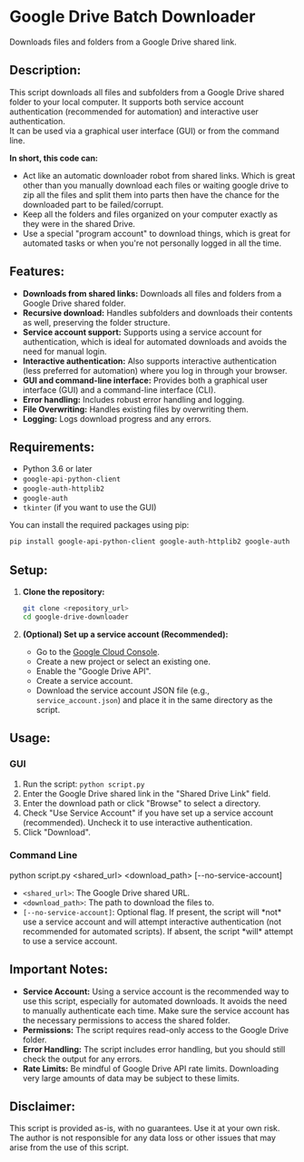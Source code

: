 # Google Drive Batch Downloader

Downloads files and folders from a Google Drive shared link.

## Description:

This script downloads all files and subfolders from a Google Drive shared folder to your local computer.  It supports both service account authentication (recommended for automation) and interactive user authentication.  
It can be used via a graphical user interface (GUI) or from the command line.

**In short, this code can:**

* Act like an automatic downloader robot from shared links. Which is great other than you manually download each files or waiting google drive to zip all the files and split them into parts then have the chance for the downloaded part to be failed/corrupt.
* Keep all the folders and files organized on your computer exactly as they were in the shared Drive.
* Use a special "program account" to download things, which is great for automated tasks or when you're not personally logged in all the time.

## Features:

* **Downloads from shared links:** Downloads all files and folders from a Google Drive shared folder.
* **Recursive download:** Handles subfolders and downloads their contents as well, preserving the folder structure.
* **Service account support:** Supports using a service account for authentication, which is ideal for automated downloads and avoids the need for manual login.
* **Interactive authentication:** Also supports interactive authentication (less preferred for automation) where you log in through your browser.
* **GUI and command-line interface:** Provides both a graphical user interface (GUI) and a command-line interface (CLI).
* **Error handling:** Includes robust error handling and logging.
* **File Overwriting:** Handles existing files by overwriting them.
* **Logging:** Logs download progress and any errors.

## Requirements:

* Python 3.6 or later
* `google-api-python-client`
* `google-auth-httplib2`
* `google-auth`
* `tkinter` (if you want to use the GUI)

You can install the required packages using pip:

```bash
pip install google-api-python-client google-auth-httplib2 google-auth
```

## Setup:

1.  **Clone the repository:**

    ```bash
    git clone <repository_url>
    cd google-drive-downloader
    ```

2.  **(Optional) Set up a service account (Recommended):**

    * Go to the [Google Cloud Console](https://console.cloud.google.com/).
    * Create a new project or select an existing one.
    * Enable the "Google Drive API".
    * Create a service account.
    * Download the service account JSON file (e.g., `service_account.json`) and place it in the same directory as the script.

## Usage:

### GUI

1.  Run the script: `python script.py`
2.  Enter the Google Drive shared link in the "Shared Drive Link" field.
3.  Enter the download path or click "Browse" to select a directory.
4.  Check "Use Service Account" if you have set up a service account (recommended). Uncheck it to use interactive authentication.
5.  Click "Download".

### Command Line

python script.py <shared_url> <download_path> [--no-service-account]
* `<shared_url>`: The Google Drive shared URL.
* `<download_path>`: The path to download the files to.
* `[--no-service-account]`: Optional flag. If present, the script will \*not\* use a service account and will attempt interactive authentication (not recommended for automated scripts). If absent, the script \*will\* attempt to use a service account.

## Important Notes:

* **Service Account:** Using a service account is the recommended way to use this script, especially for automated downloads. It avoids the need to manually authenticate each time. Make sure the service account has the necessary permissions to access the shared folder.
* **Permissions:** The script requires read-only access to the Google Drive folder.
* **Error Handling:** The script includes error handling, but you should still check the output for any errors.
* **Rate Limits:** Be mindful of Google Drive API rate limits. Downloading very large amounts of data may be subject to these limits.

## Disclaimer:

This script is provided as-is, with no guarantees. Use it at your own risk. The author is not responsible for any data loss or other issues that may arise from the use of this script.
